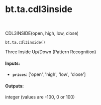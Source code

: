 <div itemscope itemtype="http://developers.google.com/ReferenceObject">
<meta itemprop="name" content="bt.ta.cdl3inside" />
<meta itemprop="path" content="Stable" />
</div>

# bt.ta.cdl3inside

<!-- Insert buttons and diff -->

<table class="tfo-notebook-buttons tfo-api nocontent" align="left">

</table>



CDL3INSIDE(open, high, low, close)

<pre class="devsite-click-to-copy prettyprint lang-py tfo-signature-link">
<code>bt.ta.cdl3inside()
</code></pre>



<!-- Placeholder for "Used in" -->

Three Inside Up/Down (Pattern Recognition)

#### Inputs:


* <b>`prices`</b>: ['open', 'high', 'low', 'close']


#### Outputs:

integer (values are -100, 0 or 100)
